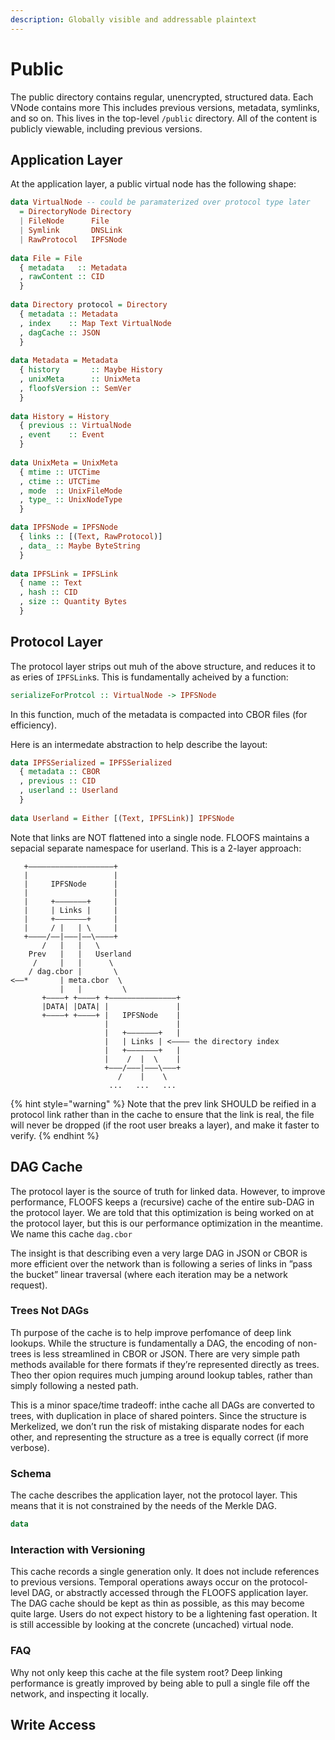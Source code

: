 ```yaml
---
description: Globally visible and addressable plaintext
---
```


# Public

The public directory contains regular, unencrypted, structured data. Each VNode contains more This includes previous versions, metadata, symlinks, and so on. This lives in the top-level `/public` directory. All of the content is publicly viewable, including previous versions.

## Application Layer

At the application layer, a public virtual node has the following shape:

```haskell
data VirtualNode -- could be paramaterized over protocol type later
  = DirectoryNode Directory
  | FileNode      File
  | Symlink       DNSLink
  | RawProtocol   IPFSNode
  
data File = File
  { metadata   :: Metadata
  , rawContent :: CID
  }
  
data Directory protocol = Directory
  { metadata :: Metadata
  , index    :: Map Text VirtualNode
  , dagCache :: JSON
  }
  
data Metadata = Metadata
  { history       :: Maybe History
  , unixMeta      :: UnixMeta
  , floofsVersion :: SemVer
  }
  
data History = History
  { previous :: VirtualNode
  , event    :: Event
  }
  
data UnixMeta = UnixMeta
  { mtime :: UTCTime
  , ctime :: UTCTime
  , mode  :: UnixFileMode
  , type_ :: UnixNodeType
  }

data IPFSNode = IPFSNode
  { links :: [(Text, RawProtocol)]
  , data_ :: Maybe ByteString
  }
  
data IPFSLink = IPFSLink
  { name :: Text
  , hash :: CID
  , size :: Quantity Bytes
  }
```

## Protocol Layer

The protocol layer strips out muh of the above structure, and reduces it to as eries of `IPFSLink`s. This is fundamentally acheived by a function:

```haskell
serializeForProtcol :: VirtualNode -> IPFSNode
```

In this function, much of the metadata is compacted into CBOR files \(for efficiency\).

Here is an intermedate abstraction to help describe the layout:

```haskell
data IPFSSerialized = IPFSSerialized
  { metadata :: CBOR
  , previous :: CID
  , userland :: Userland
  }
  
data Userland = Either [(Text, IPFSLink)] IPFSNode
```

Note that links are NOT flattened into a single node. FLOOFS maintains a sepacial separate namespace for userland. This is a 2-layer approach:

```text
   +———————————————————+
   |                   |
   |     IPFSNode      |
   |                   |
   |     +———————+     |
   |     | Links |     |
   |     +———————+     |
   |     / |   | \     |
   +————/——|———|——\————+
       /   |   |   \
    Prev   |   |   Userland
     /     |   |      \
    / dag.cbor |       \ 
<——*       | meta.cbor  \
           |   |         \
       +————+ +————+ +———————————————+
       |DATA| |DATA| |               |
       +————+ +————+ |   IPFSNode    |
                     |               |
                     |   +———————+   |
                     |   | Links | <———— the directory index
                     |   +———————+   |
                     |    /  |  \    |
                     +———/———|———\———+
                        /    |    \
                      ...   ...   ...
```

{% hint style="warning" %}
Note that the prev link SHOULD be reified in a protocol link rather than in the cache to ensure that the link is real, the file will never be dropped \(if the root user breaks a layer\), and make it faster to verify.
{% endhint %}

## DAG Cache

The protocol layer is the source of truth for linked data. However, to improve performance, FLOOFS keeps a \(recursive\) cache of the entire sub-DAG in the protocol layer. We are told that this optimization is being worked on at the protocol layer, but this is our performance optimization in the meantime. We name this cache `dag.cbor`

The insight is that describing even a very large DAG in JSON or CBOR is more efficient over the network than is following a series of links in ”pass the bucket” linear traversal \(where each iteration may be a network request\).

### Trees Not DAGs

Th purpose of the cache is to help improve perfomance of deep link lookups. While the structure is fundamentally a DAG, the encoding of non-trees is less streamlined in CBOR or JSON. There are very simple path methods available for there formats if they’re represented directly as trees. Theo ther opion requires much jumping around lookup tables, rather than simply following a nested path.

This is a minor space/time tradeoff: inthe cache all DAGs are converted to trees, with duplication in place of shared pointers. Since the structure is Merkelized, we don’t run the risk of mistaking disparate nodes for each other, and representing the structure as a tree is equally correct \(if more verbose\).

### Schema

The cache describes the application layer, not the protocol layer. This means that it is not constrained by the needs of the Merkle DAG.

```haskell
data 
```

### Interaction with Versioning

This cache records a single generation only. It does not include references to previous versions. Temporal operations aways occur on the protocol-level DAG, or abstractly accessed through the FLOOFS application layer. The DAG cache should be kept as thin as possible, as this may become quite large. Users do not expect history to be a  lightening fast operation. It is still accessible by looking at the concrete \(uncached\) virtual node.

### FAQ

Why not only keep this cache at the file system root? Deep linking performance is greatly improved by being able to pull a single file off the network, and inspecting it locally.

## Write Access



